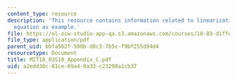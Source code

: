 ```yaml
---
content_type: resource
description: 'This resource contains information related to linearization: The Phugoid
  equation as example.'
file: https://ol-ocw-studio-app-qa.s3.amazonaws.com/courses/18-03-differential-equations-spring-2010/a2edd38c81ce69a48a33c23298a1cb37_MIT18_03S10_Appendix_C.pdf
file_type: application/pdf
parent_uid: bbfa562f-508b-d8c3-7b5c-f9bf255d94d4
resourcetype: Document
title: MIT18_03S10_Appendix_C.pdf
uid: a2edd38c-81ce-69a4-8a33-c23298a1cb37
---
```

